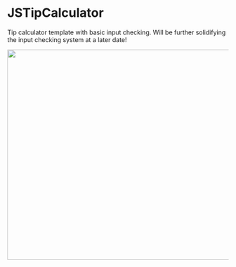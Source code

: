 # JSTipCalculator
Tip calculator template with basic input checking. Will be further solidifying the input checking system at a later date!


<img src="/demo/.gif" width="720" height="480">
